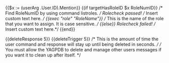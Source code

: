 {{$x := (userArg .User.ID).Mention}}
{{if targetHasRoleID $x RoleNumID}}
/* Find RoleNumID by using command listroles. */
Rolecheck passed!
/* Insert custom text here. */
{{exec "role" "RoleName"}}
/* This is the name of the role that you want to assign. It is case sensitive. */
{{else}}
Rolecheck failed!
/* Insert custom text here.*/
{{end}}
 
{{deleteResponse 5}}
{{deleteTrigger 5}}
/* This is the amount of time the user command and response will stay up until being deleted in seconds. */
/* You must allow the YAGPDB to delete and manage other users messages if you want it to clean up after itself. */